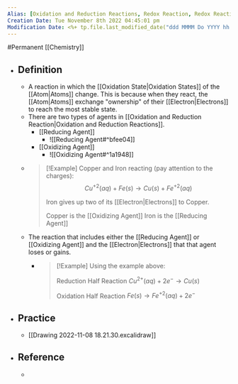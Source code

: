 ```yaml
---
Alias: [Oxidation and Reduction Reactions, Redox Reaction, Redox Reactions]
Creation Date: Tue November 8th 2022 04:45:01 pm 
Modification Date: <%+ tp.file.last_modified_date("ddd MMMM Do YYYY hh:mm:ss a") %>
---
```

#Permanent [[Chemistry]]

- ## Definition
	- A reaction in which the [[Oxidation State|Oxidation States]] of the [[Atom|Atoms]] change. This is because when they react, the [[Atom|Atoms]] exchange "ownership" of their [[Electron|Electrons]] to reach the most stable state.
	- There are two types of agents in [[Oxidation and Reduction Reaction|Oxidation and Reduction Reactions]].
		- [[Reducing Agent]]
			-  ![[Reducing Agent#^bfee04]]
		- [[Oxidizing Agent]]
			-  ![[Oxidizing Agent#^1a1948]]
	- > [!Example]
	  > Copper and Iron reacting (pay attention to the charges):
	  > $$Cu^{+2}(aq) + Fe(s) \rightarrow Cu(s) + Fe^{+2}(aq)$$
	  > 
	  > Iron gives up two of its [[Electron|Electrons]] to Copper.
	  > 
	  > Copper is the [[Oxidizing Agent]]
	  > Iron is the [[Reducing Agent]]
	- The reaction that includes either the [[Reducing Agent]] or [[Oxidizing Agent]] and the [[Electron|Electrons]] that that agent loses or gains.
		- > [!Example]
		  > Using the example above:
		  > 
		  > Reduction Half Reaction
		  > $Cu^{2+}(aq) + 2e^- \rightarrow Cu(s)$
		  > 
		  > Oxidation Half Reaction
		  > $Fe(s) \rightarrow Fe^{+2}(aq) + 2e^-$
- ## Practice
	- [[Drawing 2022-11-08 18.21.30.excalidraw]]
- ## Reference
	- 